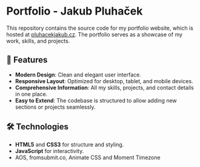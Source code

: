 # Portfolio - Jakub Pluhaček

This repository contains the source code for my portfolio website, which is hosted at [pluhacekjakub.cz](https://pluhacekjakub.cz). The portfolio serves as a showcase of my work, skills, and projects.

## 🌟 Features

- **Modern Design**: Clean and elegant user interface.
- **Responsive Layout**: Optimized for desktop, tablet, and mobile devices.
- **Comprehensive Information**: All my skills, projects, and contact details in one place.
- **Easy to Extend**: The codebase is structured to allow adding new sections or projects seamlessly.

## 🛠️ Technologies

- **HTML5** and **CSS3** for structure and styling.
- **JavaScript** for interactivity.
- AOS, fromsubmit.co, Animate CSS and Moment Timezone
